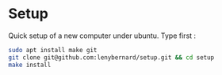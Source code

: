# Setup

Quick setup of a new computer under ubuntu.
Type first :
```bash
sudo apt install make git
git clone git@github.com:lenybernard/setup.git && cd setup
make install
```

